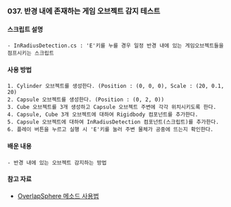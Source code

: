 ### 037. 반경 내에 존재하는 게임 오브젝트 감지 테스트


#### 스크립트 설명 
	- InRadiusDetection.cs : 'E'키를 누를 경우 일정 반경 내에 있는 게임오브젝트들을 점프시키는 스크립트


#### 사용 방법 
	1. Cylinder 오브젝트를 생성한다. (Position : (0, 0, 0), Scale : (20, 0.1, 20)
	2. Capsule 오브젝트를 생성한다. (Position : (0, 2, 0))
	3. Cube 오브젝트를 3개 생성하고 Capsule 오브젝트 주변에 각각 위치시키도록 한다.
	4. Capsule, Cube 3개 오브젝트에 대하여 Rigidbody 컴포넌트를 추가한다.
	5. Capsule 오브젝트에 대하여 InRadiusDetection 컴포넌트(스크립트)를 추가한다.
	6. 플레이 버튼을 누르고 실행 시 'E'키를 눌러 주변 물체가 공중에 뜨는지 확인한다.


#### 배운 내용 
	- 반경 내에 있는 오브젝트 감지하는 방법


#### 참고 자료
 - [OverlapSphere 메소드 사용법](https://sharkmino.tistory.com/1437)